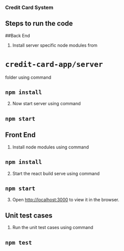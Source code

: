 ### Credit Card System

## Steps to run the code

##Back End
1. Install server specific node modules from
# `credit-card-app/server` 
folder using command
## `npm install`
2. Now start server using command
## `npm start`

## Front End
1. Install node modules using command 
## `npm install`
2. Start the react build serve using command
## `npm start`
3. Open [http://localhost:3000](http://localhost:3000) to view it in the browser.

## Unit test cases

1. Run the unit test cases using command 
## `npm test`



